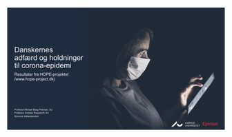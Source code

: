 ![missing image](https://raw.githubusercontent.com/centre-for-humanities-computing/HOPE_website_content/master/images/Rapportering_Corona-tracking_200422_p1.png)  
